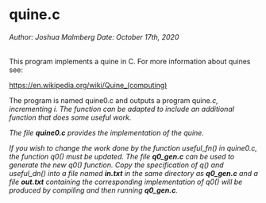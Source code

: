 # quine.c

###### Author: Joshua Malmberg	Date: October 17th, 2020

This program implements a quine in C. For more information about quines see:

https://en.wikipedia.org/wiki/Quine_(computing)

The program is named quine0.c and outputs a program quine<i>.c, incrementing i. The function can be adapted to include an additional function that does some useful work.

The file **quine0.c** provides the implementation of the quine.

If you wish to change the work done by the function useful_fn() in quine0.c, the function q0() must be updated. The file **q0_gen.c** can be used to generate the new q0() function. Copy the specification of q() and useful_dn() into a file named **in.txt** in the same directory as **q0_gen.c** and a file **out.txt** containing the corresponding implementation of q0() will be produced by compiling and then running **q0_gen.c**.

